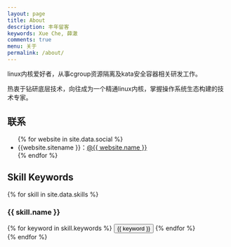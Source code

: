 ```yaml
---
layout: page
title: About
description: 丰年留客 
keywords: Xue Che, 薛澈
comments: true
menu: 关于
permalink: /about/
---
```


linux内核爱好者，从事cgroup资源隔离及kata安全容器相关研发工作。

热衷于钻研底层技术，向往成为一个精通linux内核，掌握操作系统生态构建的技术专家。

## 联系

<ul>
{% for website in site.data.social %}
<li>{{website.sitename }}：<a href="{{ website.url }}" target="_blank">@{{ website.name }}</a></li>
{% endfor %}
</ul>


## Skill Keywords

{% for skill in site.data.skills %}
### {{ skill.name }}
<div class="btn-inline">
{% for keyword in skill.keywords %}
<button class="btn btn-outline" type="button">{{ keyword }}</button>
{% endfor %}
</div>
{% endfor %}
